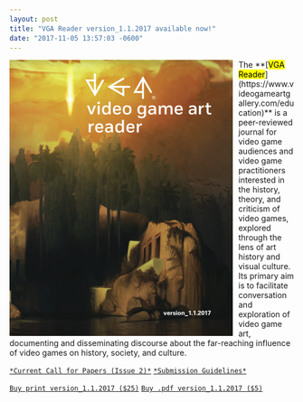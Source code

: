 ```yaml
---
layout: post
title: "VGA Reader version_1.1.2017 available now!"
date: "2017-11-05 13:57:03 -0600"
---
```

<img src="/assets/images/Reader_Cover.png" align="left" style="padding-right:10px;">
<p>
The **[<mark>VGA Reader</mark>](https://www.videogameartgallery.com/education)** is a peer-reviewed journal for video game audiences and video game practitioners interested in the history, theory, and criticism of video games, explored through the lens of art history and visual culture. Its primary aim is to facilitate conversation and exploration of video game art, documenting and disseminating discourse about the far-reaching influence of video games on history, society, and culture.

[`*Current Call for Papers (Issue 2)*`](https://static1.squarespace.com/static/536e4963e4b096ba2b58a3af/t/5a2dc70d9140b7d491bf2204/1512949521340/VGA+Reader+Call+for+Papers+-+Issue+2.pdf)
[`*Submission Guidelines*`](https://static1.squarespace.com/static/536e4963e4b096ba2b58a3af/t/580a642a29687f7ebff52293/1477076011100/VGAReaderSUBMISSIONGUIDELINES.pdf)

[`Buy print version_1.1.2017 ($25)`](http://www.blurb.com/b/8254635)
[`Buy .pdf version_1.1.2017 ($5)`](https://www.videogameartgallery.com/exhibition/vga-reader-1)
